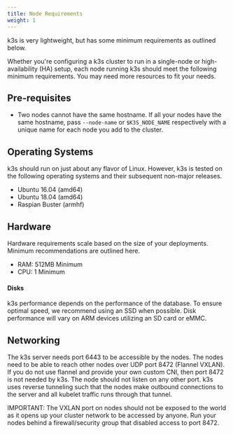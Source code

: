 ```yaml
---
title: Node Requirements
weight: 1
---
```


k3s is very lightweight, but has some minimum requirements as outlined below.

Whether you're configuring a k3s cluster to run in a single-node or high-availability (HA) setup, each node running k3s should meet the following minimum requirements. You may need more resources to fit your needs.

## Pre-requisites
*    Two nodes cannot have the same hostname. If all your nodes have the same hostname, pass `--node-name` or `$K3S_NODE_NAME` respectively with a unique name for each node you add to the cluster.

## Operating Systems

k3s should run on just about any flavor of Linux. However, k3s is tested on the following operating systems and their subsequent non-major releases.

*    Ubuntu 16.04 (amd64)
*    Ubuntu 18.04 (amd64)
*    Raspian Buster (armhf)

## Hardware

Hardware requirements scale based on the size of your deployments. Minimum recommendations are outlined here.

*    RAM: 512MB Minimum
*    CPU: 1 Minimum

#### Disks

k3s performance depends on the performance of the database. To ensure optimal speed, we recommend using an SSD when possible. Disk performance will vary on ARM devices utilizing an SD card or eMMC.

## Networking

The k3s server needs port 6443 to be accessible by the nodes. The nodes need to be able to reach other nodes over UDP port 8472 (Flannel VXLAN). If you do not use flannel and provide your own custom CNI, then port 8472 is not needed by k3s. The node should not listen on any other port. k3s uses reverse tunneling such that the nodes make outbound connections to the server and all kubelet traffic runs through that tunnel.

IMPORTANT: The VXLAN port on nodes should not be exposed to the world as it opens up your cluster network to be accessed by anyone. Run your nodes behind a firewall/security group that disabled access to port 8472.
